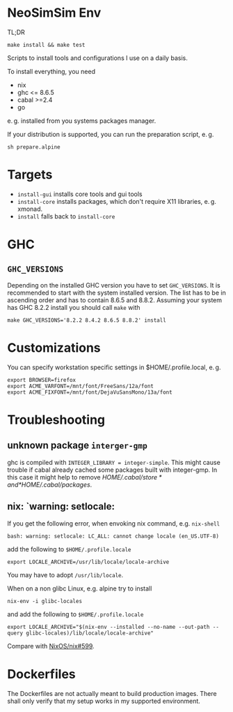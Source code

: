 # NeoSimSim Env
TL;DR

	make install && make test

Scripts to install tools and configurations I use on a daily basis.

To install everything, you need

- nix
- ghc <= 8.6.5
- cabal >=2.4
- go

e. g. installed from you systems packages manager.

If your distribution is supported, you can run the preparation script, e. g.

	sh prepare.alpine

# Targets

- `install-gui` installs core tools and gui tools
- `install-core` installs packages, which don't require X11 libraries, e. g. xmonad.
- `install` falls back to `install-core`

# GHC
## `GHC_VERSIONS`
Depending on the installed GHC version you have to set `GHC_VERSIONS`.
It is recommended to start with the system installed version.
The list has to be in ascending order and has to contain 8.6.5
and 8.8.2. Assuming your system has GHC 8.2.2 install you should
call `make` with

	make GHC_VERSIONS='8.2.2 8.4.2 8.6.5 8.8.2' install

# Customizations
You can specify workstation specific settings in $HOME/.profile.local, e. g.

	export BROWSER=firefox
	export ACME_VARFONT=/mnt/font/FreeSans/12a/font
	export ACME_FIXFONT=/mnt/font/DejaVuSansMono/13a/font

# Troubleshooting
## unknown package `interger-gmp`
ghc is compiled with `INTEGER_LIBRARY = integer-simple`. This might cause
trouble if cabal already cached some packages built with integer-gmp. In this
case it might help to remove *$HOME/.cabal/store* and *$HOME/.cabal/packages*.

## nix: `warning: setlocale:
If you get the following error, when envoking nix command, e.g. `nix-shell`

	bash: warning: setlocale: LC_ALL: cannot change locale (en_US.UTF-8)

add the following to `$HOME/.profile.locale`

	export LOCALE_ARCHIVE=/usr/lib/locale/locale-archive

You may have to adopt `/usr/lib/locale`.

When on a non glibc Linux, e.g. alpine try to install

	nix-env -i glibc-locales

and add the following to `$HOME/.profile.locale`

	export LOCALE_ARCHIVE="$(nix-env --installed --no-name --out-path --query glibc-locales)/lib/locale/locale-archive"

Compare with [NixOS/nix#599](https://github.com/NixOS/nix/issues/599).

# Dockerfiles
The Dockerfiles are not actually meant to build production images. There shall
only verify that my setup works in my supported environment.

